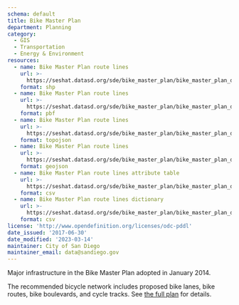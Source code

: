 ```yaml
---
schema: default
title: Bike Master Plan
department: Planning
category:
  - GIS
  - Transportation
  - Energy & Environment
resources:
  - name: Bike Master Plan route lines 
    url: >-
      https://seshat.datasd.org/sde/bike_master_plan/bike_master_plan_datasd.zip
    format: shp
  - name: Bike Master Plan route lines
    url: >-
      https://seshat.datasd.org/sde/bike_master_plan/bike_master_plan_datasd.pbf
    format: pbf
  - name: Bike Master Plan route lines
    url: >-
      https://seshat.datasd.org/sde/bike_master_plan/bike_master_plan_datasd.topo.json
    format: topojson
  - name: Bike Master Plan route lines
    url: >-
      https://seshat.datasd.org/sde/bike_master_plan/bike_master_plan_datasd.geojson
    format: geojson
  - name: Bike Master Plan route lines attribute table
    url: >-
      https://seshat.datasd.org/sde/bike_master_plan/bike_master_plan_datasd.csv
    format: csv
  - name: Bike Master Plan route lines dictionary
    url: >-
      https://seshat.datasd.org/sde/bike_master_plan/bike_master_plan_dictionary_datasd.csv
    format: csv
license: 'http://www.opendefinition.org/licenses/odc-pddl'
date_issued: '2017-06-30'
date_modified: '2023-03-14'
maintainer: City of San Diego
maintainer_email: data@sandiego.gov
---
```

Major infrastructure in the Bike Master Plan adopted in January 2014.
<!--more-->
The recommended bicycle network includes proposed bike lanes, bike routes, bike boulevards, and cycle tracks. See <a href="https://www.sandiego.gov/planning/programs/transportation/mobility/bicycleplan" target="_blank" rel="noopener">the full plan</a> for details.
